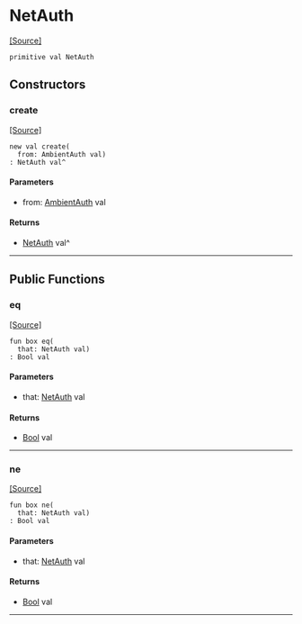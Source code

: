 # NetAuth
<span class="source-link">[[Source]](src/net/auth.md#L1)</span>
```pony
primitive val NetAuth
```

## Constructors

### create
<span class="source-link">[[Source]](src/net/auth.md#L2)</span>


```pony
new val create(
  from: AmbientAuth val)
: NetAuth val^
```
#### Parameters

*   from: [AmbientAuth](builtin-AmbientAuth.md) val

#### Returns

* [NetAuth](net-NetAuth.md) val^

---

## Public Functions

### eq
<span class="source-link">[[Source]](src/net/auth.md#L2)</span>


```pony
fun box eq(
  that: NetAuth val)
: Bool val
```
#### Parameters

*   that: [NetAuth](net-NetAuth.md) val

#### Returns

* [Bool](builtin-Bool.md) val

---

### ne
<span class="source-link">[[Source]](src/net/auth.md#L2)</span>


```pony
fun box ne(
  that: NetAuth val)
: Bool val
```
#### Parameters

*   that: [NetAuth](net-NetAuth.md) val

#### Returns

* [Bool](builtin-Bool.md) val

---

